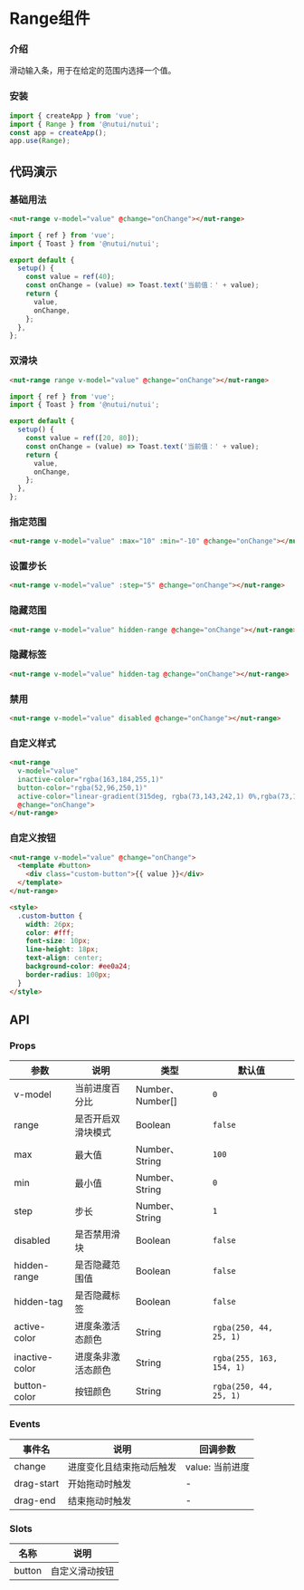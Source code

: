 # Range组件

### 介绍
  
滑动输入条，用于在给定的范围内选择一个值。

### 安装

```javascript
import { createApp } from 'vue';
import { Range } from '@nutui/nutui';
const app = createApp();
app.use(Range);
```

## 代码演示

### 基础用法
```html
<nut-range v-model="value" @change="onChange"></nut-range>
```
```javascript
import { ref } from 'vue';
import { Toast } from '@nutui/nutui';

export default {
  setup() {
    const value = ref(40);
    const onChange = (value) => Toast.text('当前值：' + value);
    return {
      value,
      onChange,
    };
  },
};
```

### 双滑块
```html
<nut-range range v-model="value" @change="onChange"></nut-range>
```
```javascript
import { ref } from 'vue';
import { Toast } from '@nutui/nutui';

export default {
  setup() {
    const value = ref([20, 80]);
    const onChange = (value) => Toast.text('当前值：' + value);
    return {
      value,
      onChange,
    };
  },
};
```

### 指定范围
```html
<nut-range v-model="value" :max="10" :min="-10" @change="onChange"></nut-range>
```

### 设置步长
```html
<nut-range v-model="value" :step="5" @change="onChange"></nut-range>
```
### 隐藏范围
```html
<nut-range v-model="value" hidden-range @change="onChange"></nut-range>
```

### 隐藏标签
```html
<nut-range v-model="value" hidden-tag @change="onChange"></nut-range>
```

### 禁用
```html
<nut-range v-model="value" disabled @change="onChange"></nut-range>
```

### 自定义样式
```html
<nut-range
  v-model="value"
  inactive-color="rgba(163,184,255,1)"
  button-color="rgba(52,96,250,1)"
  active-color="linear-gradient(315deg, rgba(73,143,242,1) 0%,rgba(73,101,242,1) 100%"
  @change="onChange">
</nut-range>
```

### 自定义按钮
```html
<nut-range v-model="value" @change="onChange">
  <template #button>
    <div class="custom-button">{{ value }}</div>
  </template>
</nut-range>

<style>
  .custom-button {
    width: 26px;
    color: #fff;
    font-size: 10px;
    line-height: 18px;
    text-align: center;
    background-color: #ee0a24;
    border-radius: 100px;
  }
</style>
```

  ## API
  
  ### Props
  
| 参数 | 说明 | 类型 | 默认值 |
| --- | --- | --- | --- |
| v-model | 当前进度百分比 | Number、Number[] | `0` |
| range | 是否开启双滑块模式 | Boolean | `false` |
| max | 最大值 | Number、String | `100` |
| min | 最小值 | Number、String | `0` |
| step | 步长 | Number、String | `1` |
| disabled | 是否禁用滑块 | Boolean | `false` |
| hidden-range | 是否隐藏范围值 | Boolean | `false` |
| hidden-tag | 是否隐藏标签 | Boolean | `false` |
| active-color | 进度条激活态颜色 | String | `rgba(250, 44, 25, 1)` |
| inactive-color | 进度条非激活态颜色 | String | `rgba(255, 163, 154, 1)` |
| button-color | 按钮颜色 | String | `rgba(250, 44, 25, 1)` |

  
### Events

| 事件名             | 说明                     | 回调参数        |
| ------------------ | ------------------------ | --------------- |
| change             | 进度变化且结束拖动后触发 | value: 当前进度 |
| drag-start         | 开始拖动时触发           | -               |
| drag-end           | 结束拖动时触发           | -               |

### Slots

| 名称   | 说明           |
| ------ | -------------- |
| button | 自定义滑动按钮 |


